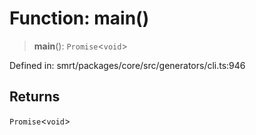# Function: main()

> **main**(): `Promise`\<`void`\>

Defined in: smrt/packages/core/src/generators/cli.ts:946

## Returns

`Promise`\<`void`\>
